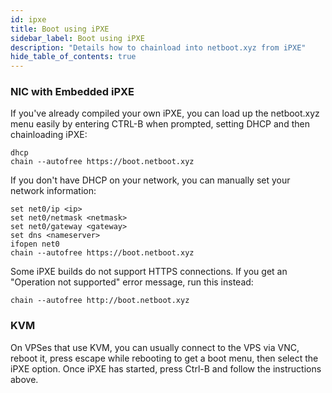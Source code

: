 ```yaml
---
id: ipxe
title: Boot using iPXE
sidebar_label: Boot using iPXE
description: "Details how to chainload into netboot.xyz from iPXE"
hide_table_of_contents: true
---
```


### NIC with Embedded iPXE

If you've already compiled your own iPXE, you can load up the netboot.xyz menu easily by entering CTRL-B when prompted, setting DHCP and then chainloading iPXE:

    dhcp
    chain --autofree https://boot.netboot.xyz

If you don't have DHCP on your network, you can manually set your network information:

    set net0/ip <ip>
    set net0/netmask <netmask>
    set net0/gateway <gateway>
    set dns <nameserver>
    ifopen net0
    chain --autofree https://boot.netboot.xyz

Some iPXE builds do not support HTTPS connections. If you get an "Operation not supported" error message, run this instead:

    chain --autofree http://boot.netboot.xyz

### KVM

On VPSes that use KVM, you can usually connect to the VPS via VNC, reboot it, press escape while rebooting to get a boot menu, then select the iPXE option. Once iPXE has started, press Ctrl-B and follow the instructions above.
